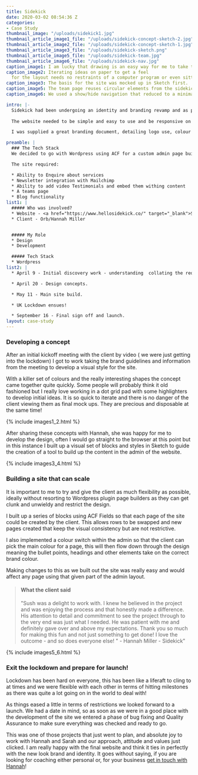```yaml
---
title: Sidekick
date: 2020-03-02 08:54:36 Z
categories:
- Case Study
thumbnail_image: "/uploads/sidekick1.jpg"
thumbnail_article_image1_file: "/uploads/sidekick-concept-sketch-2.jpg"
thumbnail_article_image2_file: "/uploads/sidekick-concept-sketch-1.jpg"
thumbnail_article_image3_file: "/uploads/sidekick-sketch.png"
thumbnail_article_image5_file: "/uploads/sidekick-team.jpg"
thumbnail_article_image6_file: "/uploads/sidekick-nav.jpg"
caption_image1: I am lucky that drawing is an easy way for me to take thoughts from my head to be able to talk about them with people.
caption_image2: Iterating ideas on paper to get a feel
  for the layout needs no restraints of a computer program or even sitting at a desk.
caption_image3: The basis for the site was mocked up in Sketch first.
caption_image5: The team page reuses circular elements from the sidekick logo.
caption_image6: We used a show/hide navigation that reduced to a minimal size after scrolling down the page.

intro: |-
  Sidekick had been undergoing an identity and branding revamp and as part of this required a new website moving from Squarespace over to Wordpress.
  
  The website needed to be simple and easy to use and be responsive on different devices. 

  I was supplied a great branding document, detailing logo use, colour palette and the idea of vidsual patterns named "swopes" to act as abstract details within the pages. 

preamble: |
  ### The Tech Stack
  We decided to go with Wordpress using ACF for a custom admin page builder. It is a really easy to use CMS and has great scalability for adding new features in the future.

  The site required:

  * Ability to Enquire about services
  * Newsletter integration with Mailchimp
  * Ability to add video Testimonials and embed them withing content
  * A teams page
  * Blog functionality
list1: |
  ##### Who was involved?
  * Website - <a href="https://www.hellosidekick.co/" target="_blank">Sidekick</a>
  * Client - Orb/Hannah Miller


  ##### My Role
  * Design
  * Development

  ##### Tech Stack
  * Wordpress
list2: |
  * April 9 - Initial discovery work - understanding  collating the required functionality, agreeing intended work.

  * April 20 - Design concepts.

  * May 11 - Main site build.

  * UK Lockdown ensues! 

  * September 16 - Final sign off and launch.
layout: case-study
---
```


### Developing a concept

After an initial kickoff meeting with the client by video ( we were just getting into the lockdown) I got to work taking the brand guidelines and information from the meeting to develop a visual style for the site. 
 
With a killer set of colours and the really interesting shapes the concept came together quite quickly. Some people will probably think it old fashioned but I really love working in a dot grid pad with some highlighters to develop initial ideas. It is so quick to iterate and there is no danger of the client viewing them as final mock ups. They are precious and disposable at the same time! 

{% include images1_2.html %}

After sharing these concepts with Hannah, she was happy for me to develop the design, often I would go straight to the browser at this point but in this instance I built up a visual set of blocks and styles in Sketch to guide the creation of a tool to build up the content in the admin of the website.


{% include images3_4.html %}

### Building a site that can scale

It is important to me to try and give the client as much flexibility as possible, ideally without resorting to Wordpress plugin page builders as they can get clunk and unwieldy and restrict the design.  

I built up a series of blocks using ACF Fields so that each page of the site could be created by the client. This allows rows to be swapped and new pages created that keep the visual consistency but are not restrictive. 

I also implemented a colour switch within the admin so that the client can pick the main colour for a page, this will then flow down through the design meaning the bullet points, headings and other elements take on the correct brand colour.

Making changes to this as we built out the site was really easy and would affect any page using that given part of the admin layout. 

> #### What the client said
> "Sush was a delight to work with. I knew he believed in the project and was enjoying the process and that honestly made a difference. His attention to detail and commitment to see the project through to the very end was just what I needed. He was patient with me and definitely gave over and above my expectations. Thank you so much for making this fun and not just something to get done! I love the outcome - and so does everyone else! " - Hannah Miller - Sidekick"




{% include images5_6.html %}

### Exit the lockdown and prepare for launch!

Lockdown has been hard on everyone, this has been like a liferaft to cling to at times and we were flexible with each other in terms of hitting milestones as there was quite a lot going on in the world to deal with! 

As things eased a little in terms of restrictions we looked forward to a launch. We had a date in mind, so as soon as we were in a good place with the development of the site we entered a phase of bug fixing and Quality Assurance to make sure everything was checked and ready to go.

This was one of those projects that just went to plan, and absolute joy to work with Hannah and Sarah and our approach, attitude and values just clicked. I am really happy with the final website and think it ties in perfectly with the new look brand and identity. It goes without saying, if you are looking for coaching either personal or, for your business [get in touch with Hannah](https://www.hellosideki)! 

